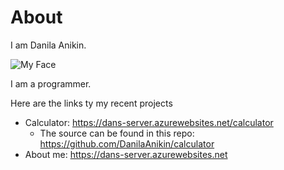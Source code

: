 # About
I am Danila Anikin. 

![My Face](https://drive.google.com/uc?export=view&id=18LHfaJeEZhd1b45UdNefVcSSZQs95ZKA)

I am a programmer.

Here are the links ty my recent projects
  - Calculator: https://dans-server.azurewebsites.net/calculator
    - The source can be found in this repo: https://github.com/DanilaAnikin/calculator
  - About me: https://dans-server.azurewebsites.net
